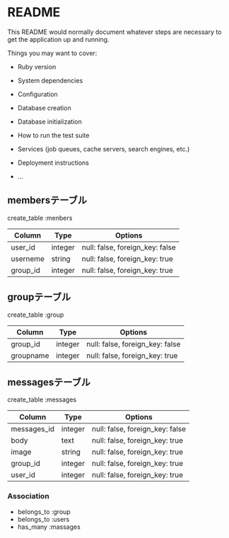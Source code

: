 # README

This README would normally document whatever steps are necessary to get the
application up and running.

Things you may want to cover:

* Ruby version

* System dependencies

* Configuration

* Database creation

* Database initialization

* How to run the test suite

* Services (job queues, cache servers, search engines, etc.)

* Deployment instructions

* ...

## membersテーブル
create_table :menbers

|Column|Type|Options|
|------|----|-------|
|user_id |integer|null: false, foreign_key: false|
|userneme|string |null: false, foreign_key: true|
|group_id|integer|null: false, foreign_key: true|

## groupテーブル
create_table :group

|Column|Type|Options|
|------|----|-------|
|group_id |integer|null: false, foreign_key: false|
|groupname|integer|null: false, foreign_key: true|

## messagesテーブル
create_table :messages

|Column|Type|Options|
|------|----|-------|
|messages_id|integer|null: false, foreign_key: false|
|body       |text   |null: false, foreign_key: true|
|image      |string |null: false, foreign_key: true|
|group_id   |integer|null: false, foreign_key: true|
|user_id    |integer|null: false, foreign_key: true|

### Association
- belongs_to :group
- belongs_to :users
- has_many :massages


